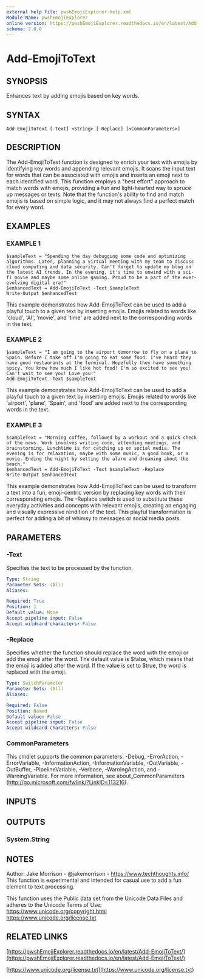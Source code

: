 ```yaml
---
external help file: pwshEmojiExplorer-help.xml
Module Name: pwshEmojiExplorer
online version: https://pwshEmojiExplorer.readthedocs.io/en/latest/Add-EmojiToText/
schema: 2.0.0
---
```


# Add-EmojiToText

## SYNOPSIS
Enhances text by adding emojis based on key words.

## SYNTAX

```
Add-EmojiToText [-Text] <String> [-Replace] [<CommonParameters>]
```

## DESCRIPTION
The Add-EmojiToText function is designed to enrich your text with emojis by identifying key words and appending relevant emojis.
It scans the input text for words that can be associated with emojis and inserts an emoji next to each identified word.
This function employs a "best effort" approach to match words with emojis, providing a fun and light-hearted way to spruce up messages or texts.
Note that the function's ability to find and match emojis is based on simple logic, and it may not always find a perfect match for every word.

## EXAMPLES

### EXAMPLE 1
```
$sampleText = "Spending the day debugging some code and optimizing algorithms. Later, planning a virtual meeting with my team to discuss cloud computing and data security. Can't forget to update my blog on the latest AI trends. In the evening, it's time to unwind with a sci-fi movie and maybe some online gaming. Proud to be a part of the ever-evolving digital era!"
$enhancedText = Add-EmojiToText -Text $sampleText
Write-Output $enhancedText
```

This example demonstrates how Add-EmojiToText can be used to add a playful touch to a given text by inserting emojis.
Emojis related to words like 'cloud', 'AI', 'movie', and 'time' are added next to the corresponding words in the text.

### EXAMPLE 2
```
$sampleText = "I am going to the airport tomorrow to fly on a plane to Spain. Before I take off I'm going to eat some food. I've heard they have good restaurants at the terminal. Hopefully they have something spicy. You know how much I like hot food! I'm so excited to see you! Can't wait to see you! Love you!"
Add-EmojiToText -Text $sampleText
```

This example demonstrates how Add-EmojiToText can be used to add a playful touch to a given text by inserting emojis.
Emojis related to words like 'airport', 'plane', 'Spain', and 'food' are added next to the corresponding words in the text.

### EXAMPLE 3
```
$sampleText = "Morning coffee, followed by a workout and a quick check of the news. Work involves writing code, attending meetings, and brainstorming. Lunchtime is for catching up on social media. The evening is for relaxation, maybe with some music, a good book, or a movie. Ending the night by setting the alarm and dreaming about the beach."
$enhancedText = Add-EmojiToText -Text $sampleText -Replace
Write-Output $enhancedText
```

This example demonstrates how Add-EmojiToText can be used to transform a text into a fun, emoji-centric version by replacing key words with their corresponding emojis.
The -Replace switch is used to substitute these everyday activities and concepts with relevant emojis, creating an engaging and visually expressive rendition of the text.
This playful transformation is perfect for adding a bit of whimsy to messages or social media posts.

## PARAMETERS

### -Text
Specifies the text to be processed by the function.

```yaml
Type: String
Parameter Sets: (All)
Aliases:

Required: True
Position: 1
Default value: None
Accept pipeline input: False
Accept wildcard characters: False
```

### -Replace
Specifies whether the function should replace the word with the emoji or add the emoji after the word.
The default value is $false, which means that the emoji is added after the word.
If the value is set to $true, the word is replaced with the emoji.

```yaml
Type: SwitchParameter
Parameter Sets: (All)
Aliases:

Required: False
Position: Named
Default value: False
Accept pipeline input: False
Accept wildcard characters: False
```

### CommonParameters
This cmdlet supports the common parameters: -Debug, -ErrorAction, -ErrorVariable, -InformationAction, -InformationVariable, -OutVariable, -OutBuffer, -PipelineVariable, -Verbose, -WarningAction, and -WarningVariable.
For more information, see about_CommonParameters (http://go.microsoft.com/fwlink/?LinkID=113216).

## INPUTS

## OUTPUTS

### System.String
## NOTES
Author: Jake Morrison - @jakemorrison - https://www.techthoughts.info/
This function is experimental and intended for casual use to add a fun element to text processing.

This function uses the Public data set from the Unicode Data Files and adheres to the Unicode Terms of Use:
    https://www.unicode.org/copyright.html
    https://www.unicode.org/license.txt

## RELATED LINKS

[https://pwshEmojiExplorer.readthedocs.io/en/latest/Add-EmojiToText/](https://pwshEmojiExplorer.readthedocs.io/en/latest/Add-EmojiToText/)

[https://www.unicode.org/license.txt](https://www.unicode.org/license.txt)

